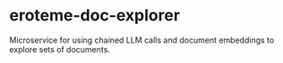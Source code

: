 # eroteme-doc-explorer
Microservice for using chained LLM calls and document embeddings to explore sets of documents.
